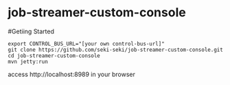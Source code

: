# job-streamer-custom-console

#Getiing Started

```
export CONTROL_BUS_URL="[your own control-bus-url]"
git clone https://github.com/seki-seki/job-streamer-custom-console.git
cd job-streamer-custom-console
mvn jetty:run
```

access http://localhost:8989 in your browser
